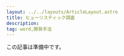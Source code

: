 ```yaml
---
layout: ../../layouts/ArticleLayout.astro
title: ヒューリスティック調査
description:
tag: word,開発手法
---
```


この記事は準備中です。
